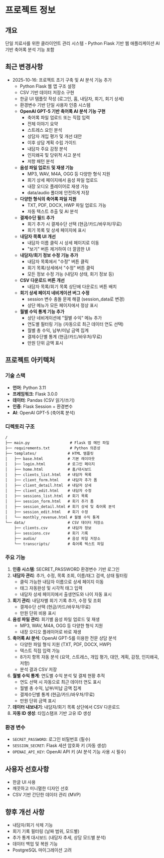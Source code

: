 # 프로젝트 정보

## 개요
단일 치료사를 위한 클라이언트 관리 시스템 - Python Flask 기반 웹 애플리케이션
AI 기반 축어록 분석 기능 포함

## 최근 변경사항
- 2025-10-16: 프로젝트 초기 구축 및 AI 분석 기능 추가
  - Python Flask 웹 앱 구조 설정
  - CSV 기반 데이터 저장소 구현
  - 한글 UI 템플릿 작성 (로그인, 홈, 내담자, 회기, 회기 상세)
  - 환경변수 기반 단일 사용자 인증 시스템
  - **OpenAI GPT-5 기반 축어록 AI 분석 기능 구현**
    - 축어록 파일 업로드 또는 직접 입력
    - 전체 이야기 요약
    - 스트레스 요인 분석
    - 상담자 개입 평가 및 개선 대안
    - 이후 상담 계획 수립 가이드
    - 내담자 주요 감정 분석
    - 인지왜곡 및 당위적 사고 분석
    - 저항 패턴 분석
  - **음성 파일 업로드 및 재생 기능**
    - MP3, WAV, M4A, OGG 등 다양한 형식 지원
    - 회기 상세 페이지에서 음성 파일 업로드
    - 내장 오디오 플레이어로 재생 가능
    - data/audio 폴더에 안전하게 저장
  - **다양한 형식의 축어록 파일 지원**
    - TXT, PDF, DOCX, HWP 파일 업로드 가능
    - 자동 텍스트 추출 및 AI 분석
  - **결제수단 필드 추가**
    - 회기 추가 시 결제수단 선택 (현금/카드/바우처/무료)
    - 회기 목록 및 상세 페이지에 표시
  - **내담자 목록 UI 개선**
    - 내담자 이름 클릭 시 상세 페이지로 이동
    - "보기" 버튼 제거하여 더 깔끔한 UI
  - **내담자/회기 정보 수정 기능 추가**
    - 내담자 목록에서 "수정" 버튼 클릭
    - 회기 목록/상세에서 "수정" 버튼 클릭
    - 모든 정보 수정 가능 (내담자 상태, 회기 정보 등)
  - **CSV 다운로드 버튼 개선**
    - 내담자 목록/회기 목록 상단에 다운로드 버튼 배치
  - **회기 상세 페이지 네비게이션 버그 수정**
    - session 변수 충돌 문제 해결 (session_data로 변경)
    - 상단 메뉴가 모든 페이지에서 정상 표시
  - **월별 수익 통계 기능 추가**
    - 상단 네비게이션에 "월별 수익" 메뉴 추가
    - 연도별 필터링 기능 (자동으로 최근 데이터 연도 선택)
    - 월별 총 수익, 납부/미납 금액 집계
    - 결제수단별 통계 (현금/카드/바우처/무료)
    - 만원 단위 금액 표시

## 프로젝트 아키텍처

### 기술 스택
- **언어**: Python 3.11
- **프레임워크**: Flask 3.0.0
- **데이터**: Pandas (CSV 읽기/쓰기)
- **인증**: Flask Session + 환경변수
- **AI**: OpenAI GPT-5 (축어록 분석)

### 디렉토리 구조
```
/
├── main.py                  # Flask 앱 메인 파일
├── requirements.txt         # Python 의존성
├── templates/              # HTML 템플릿
│   ├── base.html           # 기본 레이아웃
│   ├── login.html          # 로그인 페이지
│   ├── home.html           # 홈/대시보드
│   ├── clients_list.html   # 내담자 목록
│   ├── client_form.html    # 내담자 추가 폼
│   ├── client_detail.html  # 내담자 상세
│   ├── client_edit.html    # 내담자 수정
│   ├── sessions_list.html  # 회기 목록
│   ├── session_form.html   # 회기 추가 폼
│   ├── session_detail.html # 회기 상세 및 축어록 분석
│   ├── session_edit.html   # 회기 수정
│   └── monthly_revenue.html # 월별 수익 통계
└── data/                   # CSV 데이터 저장소
    ├── clients.csv         # 내담자 정보
    ├── sessions.csv        # 회기 기록
    ├── audio/              # 음성 파일 저장소
    └── transcripts/        # 축어록 텍스트 파일
```

### 주요 기능
1. **인증 시스템**: SECRET_PASSWORD 환경변수 기반 로그인
2. **내담자 관리**: 추가, 수정, 목록 조회, 이름/태그 검색, 상태 필터링
   - 클릭 가능한 내담자 이름으로 상세 페이지 이동
   - 태그 자동완성 및 시각적 태그 입력
   - 내담자 상세 페이지에서 출생연도와 나이 자동 표시
3. **회기 관리**: 내담자별 회기 기록 추가, 수정 및 조회
   - 결제수단 선택 (현금/카드/바우처/무료)
   - 만원 단위 비용 표시
4. **음성 파일 관리**: 회기별 음성 파일 업로드 및 재생
   - MP3, WAV, M4A, OGG 등 다양한 형식 지원
   - 내장 오디오 플레이어로 바로 재생
5. **축어록 AI 분석**: OpenAI GPT-5를 이용한 전문 상담 분석
   - 다양한 파일 형식 지원 (TXT, PDF, DOCX, HWP)
   - 텍스트 직접 입력 가능
   - 8가지 항목 자동 분석 (요약, 스트레스, 개입 평가, 대안, 계획, 감정, 인지왜곡, 저항)
   - 분석 결과 CSV 저장
6. **월별 수익 통계**: 연도별 수익 분석 및 결제 현황 추적
   - 연도 선택 시 자동으로 최근 데이터 연도 표시
   - 월별 총 수익, 납부/미납 금액 집계
   - 결제수단별 통계 (현금/카드/바우처/무료)
   - 만원 단위 금액 표시
7. **데이터 내보내기**: 내담자/회기 목록 상단에서 CSV 다운로드
8. **자동 ID 생성**: 타임스탬프 기반 고유 ID 생성

### 환경 변수
- `SECRET_PASSWORD`: 로그인 비밀번호 (필수)
- `SESSION_SECRET`: Flask 세션 암호화 키 (자동 생성)
- `OPENAI_API_KEY`: OpenAI API 키 (AI 분석 기능 사용 시 필수)

## 사용자 선호사항
- 한글 UI 사용
- 깨끗하고 미니멀한 디자인 선호
- CSV 기반 간단한 데이터 관리 (MVP)

## 향후 개선 사항
- 내담자/회기 삭제 기능
- 회기 기록 필터링 (날짜 범위, 모드별)
- 추가 통계 대시보드 (내담자 추세, 상담 모드별 분석)
- 데이터 백업 및 복원 기능
- PostgreSQL 마이그레이션 고려
